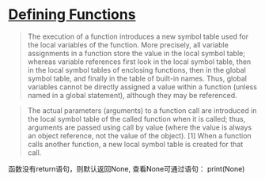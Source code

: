 # [Defining Functions](https://docs.python.org/3.6/tutorial/controlflow.html#defining-functions)

> The execution of a function introduces a new symbol table used for the local
> variables of the function. More precisely, all variable assignments in
> a function store the value in the local symbol table; whereas variable
> references first look in the local symbol table, then in the local symbol
> tables of enclosing functions, then in the global symbol table, and finally in
> the table of built-in names. Thus, global variables cannot be directly assigned
> a value within a function (unless named in a global statement), although they
> may be referenced.


> The actual parameters (arguments) to a function call are introduced in the
> local symbol table of the called function when it is called; thus, arguments
> are passed using call by value (where the value is always an object reference,
> not the value of the object). [1] When a function calls another function, a new
> local symbol table is created for that call.


函数没有return语句，则默认返回None, 
查看None可通过语句： print(None)




